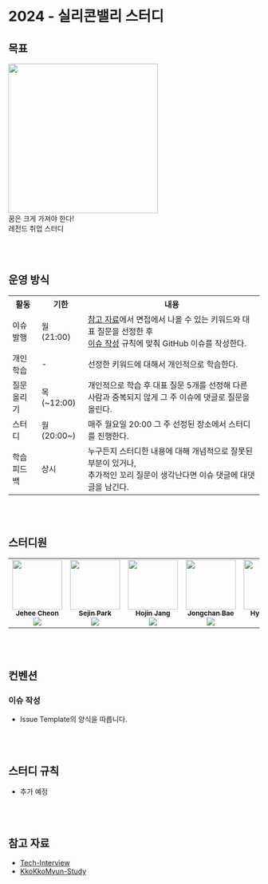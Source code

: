 # 2024 - 실리콘밸리 스터디



## 목표
<img src = "https://img.etnews.com/news/article/2015/02/23/techholic_23090005597451.jpg" width=300>
<br> 꿈은 크게 가져야 한다!
<br> 레전드 취업 스터디

<br><br>

## 운영 방식

<table>
    <tr>
        <th>활동</th>
        <th>기한</th>
        <th>내용</th>
    </tr>
    <tr>
        <td>이슈 발행</td>
        <td>월 (21:00) </td>
        <td>
            <a href="https://github.com/VSFe/Tech-Interview">참고 자료</a>에서 면접에서 나올 수 있는 키워드와 대표 질문을 선정한 후 <br>
            <a href="#이슈-작성">이슈 작성</a> 규칙에 맞춰 GitHub 이슈를 작성한다.
        </td>
    </tr>
    <tr>
        <td>개인 학습</td>
        <td> - </td>
        <td>
            선정한 키워드에 대해서 개인적으로 학습한다.
        </td>
    </tr>
    <tr>
        <td>질문 올리기</td>
        <td>목 (~12:00)</td>
        <td>
            개인적으로 학습 후 대표 질문 5개를 선정해 다른 사람과 중복되지 않게 그 주 이슈에 댓글로 질문을 올린다.
        </td>
    </tr>
    <tr>
        <td>스터디</td>
        <td>월 (20:00~)</td>
        <td>
            매주 월요일 20:00 그 주 선정된 장소에서 스터디를 진행한다.
        </td>
    </tr>
    <tr>
        <td>학습 피드백</td>
        <td>상시</td>
        <td>
            누구든지 스터디한 내용에 대해 개념적으로 잘못된 부분이 있거나, <br>
            추가적인 꼬리 질문이 생각난다면 이슈 댓글에 대댓글을 남긴다.
        </td>
    </tr>
</table>

<br><br>

## 스터디원
<table>
  <tr>
   <td align="center"><a href="https://github.com/jeheecheon"><img src="https://avatars.githubusercontent.com/u/62019774?v=4?s=100" width="100px;" alt=""/><br /><sub><b>Jehee Cheon</b></a><br><a href="https://solved.ac/kjb512"><img src="http://mazassumnida.wtf/api/mini/generate_badge?boj=kjb512" /></sub></a><br /></td>
   <td align="center"><a href="https://github.com/sejineer"><img src="https://avatars.githubusercontent.com/u/95167215?v=4?s=100" width="100px;" alt=""/><br /><sub><b>Sejin Park</b></a><br><a href="https://solved.ac/qkrtpwls025"><img src="http://mazassumnida.wtf/api/mini/generate_badge?boj=qkrtpwls025" /></sub></a><br /></td>
   <td align="center"><a href="https://github.com/hojinida"><img src="https://avatars.githubusercontent.com/u/96263955?v=4?s=100" width="100px;" alt=""/><br /><sub><b>Hojin Jang</b></a><br><a href="https://solved.ac/opqrs1107"><img src="http://mazassumnida.wtf/api/mini/generate_badge?boj=opqrs1107" /></sub></a><br /></td>
   <td align="center"><a href="https://github.com/ZhongdanBae"><img src="https://avatars.githubusercontent.com/u/128568951?v=4?s=100" width="100px;" alt=""/><br /><sub><b>Jongchan Bae</b></a><br><a href="https://solved.ac/songwugi700"><img src="http://mazassumnida.wtf/api/mini/generate_badge?boj=songwugi700" /></sub></a><br /></td>
   <td align="center"><a href="https://github.com/JiHyeonSu"><img src="https://avatars.githubusercontent.com/u/129194613?v=4?s=100" width="100px;" alt=""/><br /><sub><b>Hyeunsu Ji</b></a><br><a href="https://solved.ac/boreum"><img src="http://mazassumnida.wtf/api/mini/generate_badge?boj=boreum" /></sub></a><br /></td>
  </tr>
</table>

<br><br>

## 컨벤션

### 이슈 작성

- Issue Template의 양식을 따릅니다.

<br><br>

## 스터디 규칙

- 추가 예정

<br><br>

## 참고 자료

- [Tech-Interview](https://github.com/VSFe/Tech-Interview)
- [KkoKkoMyun-Study](https://github.com/woowacourse-study/2023-kkokkoMyun)
